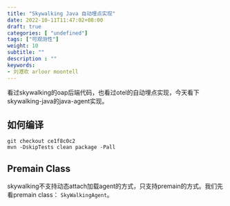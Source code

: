 ```yaml
---
title: "Skywalking Java 自动埋点实现"
date: 2022-10-11T11:47:02+08:00
draft: true
categories: [ "undefined"]
tags: ["可观测性"]
weight: 10
subtitle: ""
description : ""
keywords:
- 刘港欢 arloor moontell
---
```


看过skywalking的oap后端代码，也看过otel的自动埋点实现，今天看下skywalking-java的java-agent实现。

## 如何编译

```shell
git checkout ce1f8c0c2
mvn -DskipTests clean package -Pall
```

## Premain Class

skywalking不支持动态attach加载agent的方式，只支持premain的方式。我们先看premain class： `SkyWalkingAgent`。
